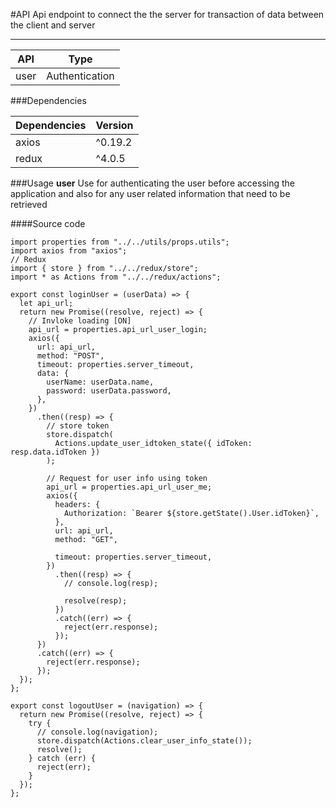 #API
Api endpoint to connect the the server for transaction of data between the client and server

---

| API  | Type           |
| ---- | -------------- |
| user | Authentication |

###Dependencies

| Dependencies | Version |
| ------------ | ------- |
| axios        | ^0.19.2 |
| redux        | ^4.0.5  |

###Usage
**user**
Use for authenticating the user before accessing the application and also for any user related information that need to be retrieved

####Source code

```
import properties from "../../utils/props.utils";
import axios from "axios";
// Redux
import { store } from "../../redux/store";
import * as Actions from "../../redux/actions";

export const loginUser = (userData) => {
  let api_url;
  return new Promise((resolve, reject) => {
    // Invloke loading [ON]
    api_url = properties.api_url_user_login;
    axios({
      url: api_url,
      method: "POST",
      timeout: properties.server_timeout,
      data: {
        userName: userData.name,
        password: userData.password,
      },
    })
      .then((resp) => {
        // store token
        store.dispatch(
          Actions.update_user_idtoken_state({ idToken: resp.data.idToken })
        );

        // Request for user info using token
        api_url = properties.api_url_user_me;
        axios({
          headers: {
            Authorization: `Bearer ${store.getState().User.idToken}`,
          },
          url: api_url,
          method: "GET",

          timeout: properties.server_timeout,
        })
          .then((resp) => {
            // console.log(resp);

            resolve(resp);
          })
          .catch((err) => {
            reject(err.response);
          });
      })
      .catch((err) => {
        reject(err.response);
      });
  });
};

export const logoutUser = (navigation) => {
  return new Promise((resolve, reject) => {
    try {
      // console.log(navigation);
      store.dispatch(Actions.clear_user_info_state());
      resolve();
    } catch (err) {
      reject(err);
    }
  });
};
```
